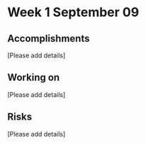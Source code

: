 # Week 1 September 09

## Accomplishments
[Please add details]

## Working on
[Please add details]

## Risks
[Please add details]
